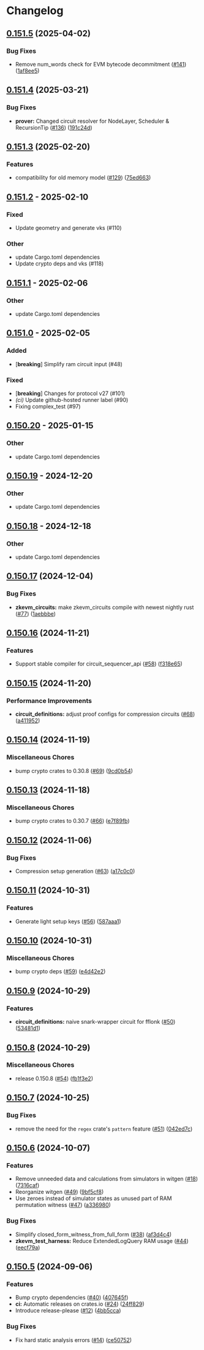 # Changelog

## [0.151.5](https://github.com/matter-labs/zksync-protocol/compare/v0.151.4...v0.151.5) (2025-04-02)


### Bug Fixes

* Remove num_words check for EVM bytecode decommitment ([#141](https://github.com/matter-labs/zksync-protocol/issues/141)) ([1af8ee5](https://github.com/matter-labs/zksync-protocol/commit/1af8ee585917caca7d0409252c3fff2cb3d15ba3))

## [0.151.4](https://github.com/matter-labs/zksync-protocol/compare/v0.151.3...v0.151.4) (2025-03-21)


### Bug Fixes

* **prover:** Changed circuit resolver for NodeLayer, Scheduler & RecursionTip ([#136](https://github.com/matter-labs/zksync-protocol/issues/136)) ([191c24d](https://github.com/matter-labs/zksync-protocol/commit/191c24de7edc38319844c66343acb2377a3cb2ee))

## [0.151.3](https://github.com/matter-labs/zksync-protocol/compare/v0.151.2...v0.151.3) (2025-02-20)


### Features

* compatibility for old memory model ([#129](https://github.com/matter-labs/zksync-protocol/issues/129)) ([75ed663](https://github.com/matter-labs/zksync-protocol/commit/75ed6637883c6a17834244eef3f57faac3ae3904))

## [0.151.2](https://github.com/matter-labs/zksync-protocol/compare/v0.151.1...v0.151.2) - 2025-02-10

### Fixed

- Update geometry and generate vks (#110)

### Other

- update Cargo.toml dependencies
- Update crypto deps and vks (#118)

## [0.151.1](https://github.com/matter-labs/zksync-protocol/compare/v0.151.0...v0.151.1) - 2025-02-06

### Other

- update Cargo.toml dependencies

## [0.151.0](https://github.com/matter-labs/zksync-protocol/compare/v0.150.20...v0.151.0) - 2025-02-05

### Added

- [**breaking**] Simplify ram circuit input (#48)

### Fixed

- [**breaking**] Changes for protocol v27 (#101)
- *(ci)* Update github-hosted runner label (#90)
- Fixing complex_test (#97)

## [0.150.20](https://github.com/matter-labs/zksync-protocol/compare/v0.150.19...v0.150.20) - 2025-01-15

### Other

- update Cargo.toml dependencies

## [0.150.19](https://github.com/matter-labs/zksync-protocol/compare/v0.150.18...v0.150.19) - 2024-12-20

### Other

- update Cargo.toml dependencies

## [0.150.18](https://github.com/matter-labs/zksync-protocol/compare/v0.150.17...v0.150.18) - 2024-12-18

### Other

- update Cargo.toml dependencies

## [0.150.17](https://github.com/matter-labs/zksync-protocol/compare/v0.150.16...v0.150.17) (2024-12-04)


### Bug Fixes

* **zkevm_circuits:** make zkevm_circuits compile with newest nightly rust ([#77](https://github.com/matter-labs/zksync-protocol/issues/77)) ([1aebbbe](https://github.com/matter-labs/zksync-protocol/commit/1aebbbe9e4b186b0539280c5923314f1d6b9973e))

## [0.150.16](https://github.com/matter-labs/zksync-protocol/compare/v0.150.15...v0.150.16) (2024-11-21)


### Features

* Support stable compiler for circuit_sequencer_api ([#58](https://github.com/matter-labs/zksync-protocol/issues/58)) ([f318e65](https://github.com/matter-labs/zksync-protocol/commit/f318e6537a20ef12244fb611a03778b203f986d0))

## [0.150.15](https://github.com/matter-labs/zksync-protocol/compare/v0.150.14...v0.150.15) (2024-11-20)


### Performance Improvements

* **circuit_definitions:** adjust proof configs for compression circuits ([#68](https://github.com/matter-labs/zksync-protocol/issues/68)) ([a411952](https://github.com/matter-labs/zksync-protocol/commit/a411952734f7dcac304b387c17a55e9ff1a9556c))

## [0.150.14](https://github.com/matter-labs/zksync-protocol/compare/v0.150.13...v0.150.14) (2024-11-19)


### Miscellaneous Chores

* bump crypto crates to 0.30.8 ([#69](https://github.com/matter-labs/zksync-protocol/issues/69)) ([9cd0b54](https://github.com/matter-labs/zksync-protocol/commit/9cd0b543a6619f94c50b0869a82b57288dc92264))

## [0.150.13](https://github.com/matter-labs/zksync-protocol/compare/v0.150.12...v0.150.13) (2024-11-18)


### Miscellaneous Chores

* bump crypto crates to 0.30.7 ([#66](https://github.com/matter-labs/zksync-protocol/issues/66)) ([e7f89fb](https://github.com/matter-labs/zksync-protocol/commit/e7f89fb306d12758ce60da16f3f1f921b7af3b55))

## [0.150.12](https://github.com/matter-labs/zksync-protocol/compare/v0.150.11...v0.150.12) (2024-11-06)


### Bug Fixes

* Compression setup generation ([#63](https://github.com/matter-labs/zksync-protocol/issues/63)) ([a17c0c0](https://github.com/matter-labs/zksync-protocol/commit/a17c0c0425e3c3c13f7c546d7c3f58ef264a502a))

## [0.150.11](https://github.com/matter-labs/zksync-protocol/compare/v0.150.10...v0.150.11) (2024-10-31)


### Features

* Generate light setup keys ([#56](https://github.com/matter-labs/zksync-protocol/issues/56)) ([587aaa1](https://github.com/matter-labs/zksync-protocol/commit/587aaa1530e0f44300530865a01777c42a3b1d85))

## [0.150.10](https://github.com/matter-labs/zksync-protocol/compare/v0.150.9...v0.150.10) (2024-10-31)


### Miscellaneous Chores

* bump crypto deps ([#59](https://github.com/matter-labs/zksync-protocol/issues/59)) ([e4d42e2](https://github.com/matter-labs/zksync-protocol/commit/e4d42e2ab1ff9c3f7767a1515f8407bb651c106f))

## [0.150.9](https://github.com/matter-labs/zksync-protocol/compare/v0.150.8...v0.150.9) (2024-10-29)


### Features

* **circuit_definitions:** naive snark-wrapper circuit for fflonk ([#50](https://github.com/matter-labs/zksync-protocol/issues/50)) ([53481d1](https://github.com/matter-labs/zksync-protocol/commit/53481d18eee028a72979ef32f930d40d1bfa0133))

## [0.150.8](https://github.com/matter-labs/zksync-protocol/compare/v0.150.7...v0.150.8) (2024-10-29)


### Miscellaneous Chores

* release 0.150.8 ([#54](https://github.com/matter-labs/zksync-protocol/issues/54)) ([fb1f3e2](https://github.com/matter-labs/zksync-protocol/commit/fb1f3e2f9cee1d352ca384e5869a771112ecc351))

## [0.150.7](https://github.com/matter-labs/zksync-protocol/compare/v0.150.6...v0.150.7) (2024-10-25)


### Bug Fixes

* remove the need for the `regex` crate's `pattern` feature ([#51](https://github.com/matter-labs/zksync-protocol/issues/51)) ([042ed7c](https://github.com/matter-labs/zksync-protocol/commit/042ed7c1d141f9da0ce54eb680bc42dc706371b2))

## [0.150.6](https://github.com/matter-labs/zksync-protocol/compare/v0.150.5...v0.150.6) (2024-10-07)


### Features

* Remove unneeded data and calculations from simulators in witgen ([#18](https://github.com/matter-labs/zksync-protocol/issues/18)) ([7316caf](https://github.com/matter-labs/zksync-protocol/commit/7316caf3428414c9cf8a1b9c4a7846bd813e4050))
* Reorganize witgen ([#49](https://github.com/matter-labs/zksync-protocol/issues/49)) ([9bf5cf8](https://github.com/matter-labs/zksync-protocol/commit/9bf5cf839f76a19f7c21981d8c56a7f8bbe03d7e))
* Use zeroes instead of simulator states as unused part of RAM permutation witness ([#47](https://github.com/matter-labs/zksync-protocol/issues/47)) ([a336980](https://github.com/matter-labs/zksync-protocol/commit/a3369809a760c448542d6e6877b95bbabac25d14))


### Bug Fixes

* Simplify closed_form_witness_from_full_form ([#38](https://github.com/matter-labs/zksync-protocol/issues/38)) ([af3d4c4](https://github.com/matter-labs/zksync-protocol/commit/af3d4c4995abf843c79813115716556b4216df53))
* **zkevm_test_harness:** Reduce ExtendedLogQuery RAM usage ([#44](https://github.com/matter-labs/zksync-protocol/issues/44)) ([eecf79a](https://github.com/matter-labs/zksync-protocol/commit/eecf79acebb15db168cf66534f7e1bb644526e72))

## [0.150.5](https://github.com/matter-labs/zksync-protocol/compare/v0.150.4...v0.150.5) (2024-09-06)


### Features

* Bump crypto dependencies ([#40](https://github.com/matter-labs/zksync-protocol/issues/40)) ([407645f](https://github.com/matter-labs/zksync-protocol/commit/407645f349052b47f224fc24febdf8f1618341a7))
* **ci:** Automatic releases on crates.io ([#24](https://github.com/matter-labs/zksync-protocol/issues/24)) ([24ff829](https://github.com/matter-labs/zksync-protocol/commit/24ff829f365b04948e349f9c5ad160d6e2eeae69))
* Introduce release-please ([#12](https://github.com/matter-labs/zksync-protocol/issues/12)) ([4bb5cca](https://github.com/matter-labs/zksync-protocol/commit/4bb5cca0b113f06185201d10db31a73f0f56ea1e))


### Bug Fixes

* Fix hard static analysis errors ([#14](https://github.com/matter-labs/zksync-protocol/issues/14)) ([ce50752](https://github.com/matter-labs/zksync-protocol/commit/ce50752e8c277537c40e3e16cfd6bc6f7ab8e700))
